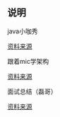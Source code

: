 ## 说明

java小咖秀

[资料来源](https://github.com/javaxiaokashow/JavaFaceNotes)

跟着mic学架构

[资料来源](https://www.toutiao.com/video/7143527007438307877/)

面试总结（磊哥）<br/>

[资料来源](https://gitee.com/mydb/interview)